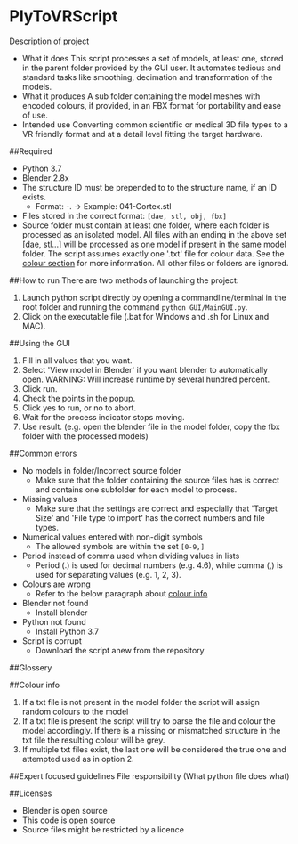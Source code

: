 # PlyToVRScript
Description of project
- What it does
This script processes a set of models, at least one, stored in the parent folder provided by the GUI user. It automates tedious and standard tasks like smoothing, decimation and transformation of the models.
- What it produces
A sub folder containing the model meshes with encoded colours, if provided, in an FBX format for portability and ease of use. 
- Intended use
Converting common scientific or medical 3D file types to a VR friendly format and at a detail level fitting the target hardware.


##Required
- Python 3.7
- Blender 2.8x
- The structure ID must be prepended to to the structure name, if an ID exists. 
    - Format: <Structure ID>-<Structure name>.<file type>  ->  Example: 041-Cortex.stl
- Files stored in the correct format: `[dae, stl, obj, fbx]`
- Source folder must contain at least one folder, where each folder is processed as an isolated model.
All files with an ending in the above set [dae, stl...] will be processed as one model if present in the same model folder.
The script assumes exactly one '.txt' file for colour data. See the [colour section](#colour-info) for more information. 
All other files or folders are ignored.


##How to run
There are two methods of launching the project:
1. Launch python script directly by opening a commandline/terminal in the root folder and running the command `python GUI/MainGUI.py`.
2. Click on the executable file (.bat for Windows and .sh for Linux and MAC).

##Using the GUI
1. Fill in all values that you want.
2. Select 'View model in Blender' if you want blender to automatically open. WARNING: Will increase runtime by several hundred percent.
3. Click run.
4. Check the points in the popup.
5. Click yes to run, or no to abort.
6. Wait for the process indicator stops moving.
7. Use result. (e.g. open the blender file in the model folder, copy the fbx folder with the processed models)


##Common errors
- No models in folder/Incorrect source folder
    - Make sure that the folder containing the source files has is correct and contains one subfolder for each model to process.
- Missing values
    - Make sure that the settings are correct and especially that 'Target Size' and 'File type to import' has the correct numbers and file types. 
- Numerical values entered with non-digit symbols
    - The allowed symbols are within the set `[0-9,]`
- Period instead of comma used when dividing values in lists
    - Period (.) is used for decimal numbers (e.g. 4.6), while comma (,) is used for separating values (e.g. 1, 2, 3).
- Colours are wrong
    - Refer to the below paragraph about [colour info](#colour-info)
- Blender not found
    - Install blender
- Python not found
    - Install Python 3.7
- Script is corrupt
    - Download the script anew from the repository



##Glossery


##Colour info
1. If a txt file is not present in the model folder the script will assign random colours to the model
2. If a txt file is present the script will try to parse the file and colour the model accordingly. If there is a missing or mismatched structure in the txt file the resulting colour will be grey.
3. If multiple txt files exist, the last one will be considered the true one and attempted used as in option 2.


##Expert focused guidelines
File responsibility (What python file does what)



##Licenses
- Blender is open source
- This code is open source
- Source files might be restricted by a licence
